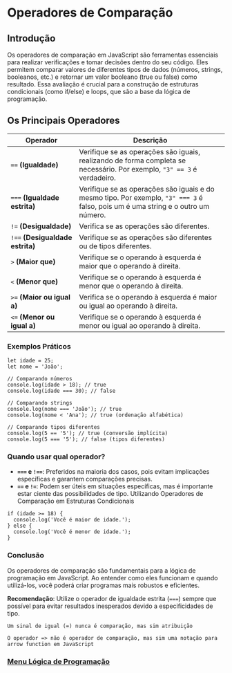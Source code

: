 # Operadores de Comparação

## Introdução

Os operadores de comparação em JavaScript são ferramentas essenciais para realizar verificações e tomar decisões dentro do seu código. Eles permitem comparar valores de diferentes tipos de dados (números, strings, booleanos, etc.) e retornar um valor booleano (true ou false) como resultado. Essa avaliação é crucial para a construção de estruturas condicionais (como if/else) e loops, que são a base da lógica de programação.

## Os Principais Operadores


|**Operador**|**Descrição**|
|------------|----------|
|`==` **(Igualdade)** | Verifique se as operações são iguais, realizando de forma completa se necessário. Por exemplo, `"3" == 3` é verdadeiro.|
|`===` **(Igualdade estrita)** | Verifique se as operações são iguais e do mesmo tipo. Por exemplo, `"3" === 3` é falso, pois um é uma string e o outro um número.|
|`!=` **(Desigualdade)** | Verifica se as operações são diferentes.|
|`!==` **(Desigualdade estrita)** | Verifique se as operações são diferentes ou de tipos diferentes.|
|`>` **(Maior que)** | Verifique se o operando à esquerda é maior que o operando à direita.|
|`<` **(Menor que)** | Verifique se o operando à esquerda é menor que o operando à direita.|
|`>=` **(Maior ou igual a)** | Verifica se o operando à esquerda é maior ou igual ao operando à direita.|
|`<=` **(Menor ou igual a)** | Verifique se o operando à esquerda é menor ou igual ao operando à direita.|

### Exemplos Práticos

```
let idade = 25;
let nome = 'João';

// Comparando números
console.log(idade > 18); // true
console.log(idade === 30); // false

// Comparando strings
console.log(nome === 'João'); // true
console.log(nome < 'Ana'); // true (ordenação alfabética)

// Comparando tipos diferentes
console.log(5 == '5'); // true (conversão implícita)
console.log(5 === '5'); // false (tipos diferentes)
```

### Quando usar qual operador?

- **`===` e `!==`**: Preferidos na maioria dos casos, pois evitam implicações específicas e garantem comparações precisas.
- **`==` e `!=`**: Podem ser úteis em situações específicas, mas é importante estar ciente das possibilidades de tipo.
Utilizando Operadores de Comparação em Estruturas Condicionais

```
if (idade >= 18) {
  console.log('Você é maior de idade.');
} else {
  console.log('Você é menor de idade.');
}
```

### Conclusão

Os operadores de comparação são fundamentais para a lógica de programação em JavaScript. Ao entender como eles funcionam e quando utilizá-los, você poderá criar programas mais robustos e eficientes.

**Recomendação**: Utilize o operador de igualdade estrita (`===`) sempre que possível para evitar resultados inesperados devido a especificidades de tipo.

```
Um sinal de igual (=) nunca é comparação, mas sim atribuição
```

```
O operador => não é operador de comparação, mas sim uma notação para arrow function em JavaScript
```

### [Menu Lógica de Programação](../menu_logica-programacao.md)